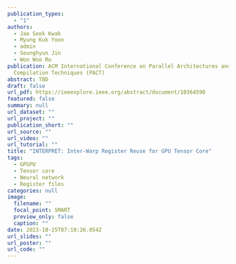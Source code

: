 ```yaml
---
publication_types:
  - "1"
authors:
  - Jae Seok Kwak
  - Myung Kuk Yoon
  - admin
  - Seunghyun Jin
  - Won Woo Ro
publication: ACM International Conference on Parallel Architectures and
  Compilation Techniques (PACT)
abstract: TBD
draft: false
url_pdf: https://ieeexplore.ieee.org/abstract/document/10364590
featured: false
summary: null
url_dataset: ""
url_project: ""
publication_short: ""
url_source: ""
url_video: ""
url_tutorial: ""
title: "INTERPRET: Inter-Warp Register Reuse for GPU Tensor Core"
tags:
  - GPGPU
  - Tensor core
  - Neural network
  - Register files
categories: null
image:
  filename: ""
  focal_point: SMART
  preview_only: false
  caption: ""
date: 2023-10-25T07:19:26.054Z
url_slides: ""
url_poster: ""
url_code: ""
---
```

